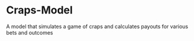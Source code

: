 # Craps-Model
A model that simulates a game of craps and calculates payouts for various bets and outcomes
